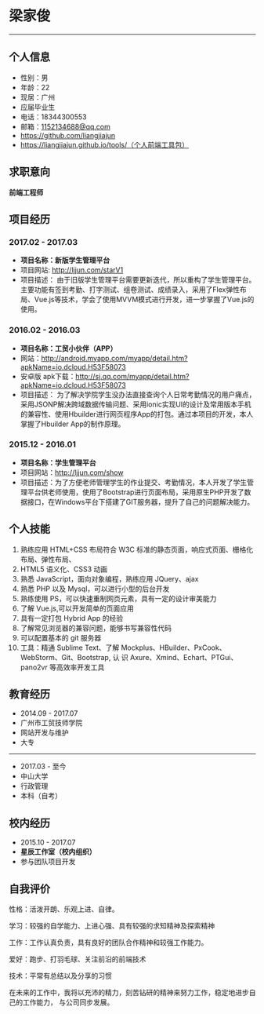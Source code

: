 # 梁家俊
---
## 个人信息
- 性别：男
- 年龄：22
- 现居：广州
- 应届毕业生
- 电话：18344300553
- 邮箱：1152134688@qq.com
- https://github.com/liangjiajun
- https://liangjiajun.github.io/tools/（个人前端工具包）

## 求职意向

 **前端工程师**

## 项目经历

### 2017.02 - 2017.03
- **项目名称：新版学生管理平台**
- 项目网站: http://ljjun.com/starV1
- 项目描述： 由于旧版学生管理平台需要更新迭代，所以重构了学生管理平台。主要功能有签到考勤、打字测试、组卷测试、成绩录入，采用了Flex弹性布局、Vue.js等技术，学会了使用MVVM模式进行开发，进一步掌握了Vue.js的使用。

### 2016.02 - 2016.03
- **项目名称：工贸小伙伴（APP）**
- 网站：http://android.myapp.com/myapp/detail.htm?apkName=io.dcloud.H53F58073
- 安卓版 apk下载：http://sj.qq.com/myapp/detail.htm?apkName=io.dcloud.H53F58073
- 项目描述： 为了解决学院学生没办法直接查询个人日常考勤情况的用户痛点，采用JSONP解决跨域数据传输问题、采用ionic实现UI的设计及常用版本手机的兼容性、使用Hbuilder进行网页程序App的打包。通过本项目的开发，本人掌握了Hbuilder App的制作原理。

### 2015.12 - 2016.01
- **项目名称：学生管理平台**
- 项目网站：http://ljjun.com/show
- 项目描述：为了方便老师管理学生的作业提交、考勤情况，本人开发了学生管理平台供老师使用，使用了Bootstrap进行页面布局，采用原生PHP开发了数据接口，在Windows平台下搭建了GIT服务器，提升了自己的问题解决能力。

## 个人技能
1. 熟练应用 HTML+CSS 布局符合 W3C 标准的静态页面，响应式页面、栅格化布局、弹性布局、
1. HTML5 语义化、CSS3 动画
1. 熟悉 JavaScript，面向对象编程，熟练应用 JQuery、ajax
1. 熟悉 PHP 以及 Mysql，可以进行小型的后台开发
1. 熟练使用 PS，可以快速重制网页元素，具有一定的设计审美能力
1. 了解 Vue.js,可以开发简单的页面应用
1. 具有一定打包 Hybrid App 的经验
1. 了解常见浏览器的兼容问题，能够书写兼容性代码
1. 可以配置基本的 git 服务器
1. 工具：精通 Sublime Text、了解 Mockplus、HBuilder、PxCook、WebStorm、Git、Bootstrap, 认
 识 Axure、Xmind、Echart、PTGui、pano2vr 等高效率开发工具

## 教育经历
- 2014.09 - 2017.07
- 广州市工贸技师学院
- 网站开发与维护
- 大专
---
- 2017.03 - 至今
- 中山大学
- 行政管理
- 本科（自考）

## 校内经历
- 2015.10 - 2017.07
-  **星辰工作室（校内组织）**
- 参与团队项目开发

##  自我评价
性格：活泼开朗、乐观上进、自律。

学习：较强的自学能力、上进心强、具有较强的求知精神及探索精神

工作：工作认真负责，具有良好的团队合作精神和较强工作能力。

爱好：跑步、打羽毛球、关注前沿的前端技术

技术：平常有总结以及分享的习惯


在未来的工作中，我将以充沛的精力，刻苦钻研的精神来努力工作，稳定地进步自己的工作能力，
与公司同步发展。
